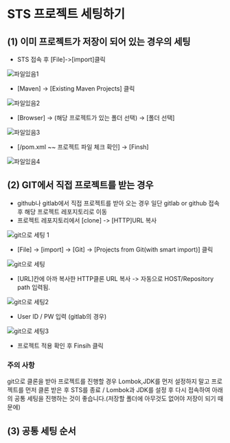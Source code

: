 # STS 프로젝트 세팅하기
## (1) 이미 프로젝트가 저장이 되어 있는 경우의 세팅
- STS 접속 후 [File]->[import]클릭

![파일있음1](https://user-images.githubusercontent.com/80079066/118419372-bc29d400-b6f6-11eb-8582-b197ac830fa8.png)

- [Maven] -> [Existing Maven Projects] 클릭

![파일있음2](https://user-images.githubusercontent.com/80079066/118424780-cb168380-b702-11eb-8a8c-257058da3915.png)

- [Browser] -> (해당 프로젝트가 있는 폴더 선택) -> [폴더 선택]

![파일있음3](https://user-images.githubusercontent.com/80079066/118424762-c520a280-b702-11eb-9e13-6c7da0686b54.png)

- [/pom.xml ~~ 프로젝트 파일 체크 확인] -> [Finsh]

![파일있음4](https://user-images.githubusercontent.com/80079066/118424784-cfdb3780-b702-11eb-8d30-5b84b026bb2a.png)

## (2) GIT에서 직접 프로젝트를 받는 경우

- github나 gitlab에서 직접 프로젝트를 받아 오는 경우 일단 gitlab or github 접속 후 해당 프로젝트 레포지토리로 이동
- 프로젝트 레포지토리에서 [clone] -> [HTTP]URL 복사

![git으로 세팅 1](https://user-images.githubusercontent.com/80079066/118426178-b38cca00-b705-11eb-940e-66bf199f7a25.png)

- [File] -> [import] -> [Git] -> [Projects from Git(with smart import)] 클릭

![git으로 세팅](https://user-images.githubusercontent.com/80079066/118426185-b687ba80-b705-11eb-8bf5-e5282250bd0e.png)

- [URL]칸에 아까 복사한 HTTP클론 URL 복사 -> 자동으로 HOST/Repository path 입력됨.

![git으로 세팅2](https://user-images.githubusercontent.com/80079066/118426193-b982ab00-b705-11eb-8f7a-b43ea4d37811.png)

- User ID / PW 입력 (gitlab의 경우)

![git으로 세팅3](https://user-images.githubusercontent.com/80079066/118426200-bedff580-b705-11eb-8758-67233c65fd09.png)

- 프로젝트 적용 확인 후 Finsih 클릭

### <span colior = "red" >주의 사항</span> 

git으로 클론을 받아 프로젝트를 진행할 경우 Lombok,JDK를 먼저 설정하지 말고 프로젝트를 먼저 클론 받은 후 STS를 종료 / Lombok과 JDK를 설정 후 다시 접속하여 아래의 공통 세팅을 진행하는 것이 좋습니다.(저장할 폴더에 아무것도 없어야 저장이 되기 때문에)


## (3) 공통 세팅 순서 
